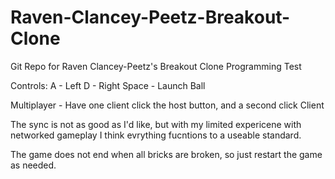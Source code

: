 # Raven-Clancey-Peetz-Breakout-Clone
Git Repo for Raven Clancey-Peetz's Breakout Clone Programming Test

Controls: 
          A - Left
          D - Right
          Space - Launch Ball
         
Multiplayer - Have one client click the host button, and a second click Client

The sync is not as good as I'd like, but with my limited expericene with networked gameplay I think evrything fucntions to a useable standard. 

The game does not end when all bricks are broken, so just restart the game as needed.
